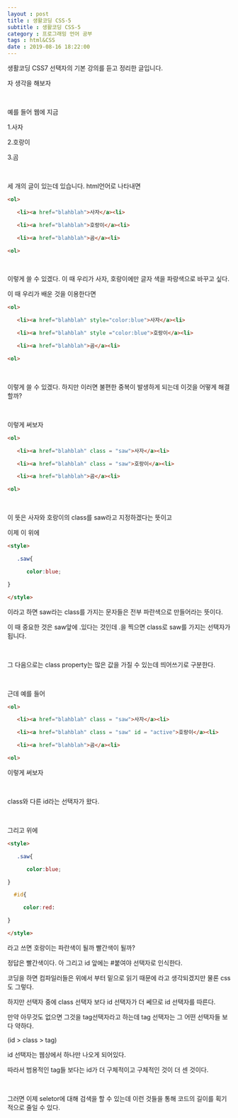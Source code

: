 ```yaml
---
layout : post
title : 생활코딩 CSS-5
subtitle : 생활코딩 CSS-5
category : 프로그래밍 언어 공부
tags : html&CSS
date : 2019-08-16 18:22:00
---
```


생활코딩 CSS7 선택자의 기본 강의를 듣고 정리한 글입니다.


자 생각을 해보자

​

예를 들어 웹에 지금

1.사자

2.호랑이

3.곰

​

세 개의 글이 있는데 있습니다. html언어로 나타내면

```html
<ol>

   <li><a href="blahblah">사자</a><li>

   <li><a href="blahblah">호랑이</a><li>

   <li><a href="blahblah">곰</a><li>

<ol>
```
​

이렇게 쓸 수 있겠다. 이 때 우리가 사자, 호랑이에만 글자 색을 파랑색으로 바꾸고 싶다.

이 때 우리가 배운 것을 이용한다면

```html
<ol>

   <li><a href="blahblah" style="color:blue">사자</a><li>

   <li><a href="blahblah" style ="color:blue">호랑이</a><li>

   <li><a href="blahblah">곰</a><li>

<ol>
```
​

이렇게 쓸 수 있겠다. 하지만 이러면 불편한 중복이 발생하게 되는데 이것을 어떻게 해결할까?

​

이렇게 써보자

```html
<ol>

   <li><a href="blahblah" class = "saw">사자</a><li>

   <li><a href="blahblah" class = "saw">호랑이</a><li>

   <li><a href="blahblah">곰</a><li>

<ol>
```
​

이 뜻은 사자와 호랑이의 class를 saw라고 지정하겠다는 뜻이고

이제 이 위에

```html
<style>

   .saw{

      color:blue;

}

</style>
```

이라고 하면 saw라는 class를 가지는 문자들은 전부 파란색으로 만들어라는 뜻이다.

이 때 중요한 것은 saw앞에 .있다는 것인데 .을 찍으면 class로 saw를 가지는 선택자가 됩니다.

​

그 다음으로는 class property는 많은 값을 가질 수 있는데 띄어쓰기로 구분한다.

​

근데 예를 들어

```html
<ol>

   <li><a href="blahblah" class = "saw">사자</a><li>

   <li><a href="blahblah" class = "saw" id = "active">호랑이</a><li>

   <li><a href="blahblah">곰</a><li>

<ol>
```

이렇게 써보자

​

class와 다른 id라는 선택자가 왔다.

​

그리고 위에

```html
<style>

   .saw{

      color:blue;

}

  #id{

     color:red:

}

</style>
```

라고 쓰면 호랑이는 파란색이 될까 빨간색이 될까?

정답은 빨간색이다. 아 그리고 id 앞에는 #붙여야 선택자로 인식한다.

코딩을 하면 컴파일러들은 위에서 부터 밑으로 읽기 때문에 라고 생각되겠지만 물론 css도 그렇다.

하지만 선택자 중에 class 선택자 보다 id 선택자가 더 쎄므로 id 선택자를 따른다.

만약 아무것도 없으면 그것을 tag선택자라고 하는데 tag 선택자는 그 어떤 선택자들 보다 약하다.

(id > class > tag)

id 선택자는 웹상에서 하나만 나오게 되어있다.

따라서 범용적인 tag들 보다는 id가 더 구체적이고 구체적인 것이 더 센 것이다.

​

그러면 이제 seletor에 대해 검색을 할 수 있는데 이런 것들을 통해 코드의 길이를 획기적으로 줄일 수 있다.



​
